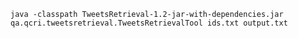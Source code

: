 
`
java -classpath TweetsRetrieval-1.2-jar-with-dependencies.jar qa.qcri.tweetsretrieval.TweetsRetrievalTool ids.txt output.txt
`

